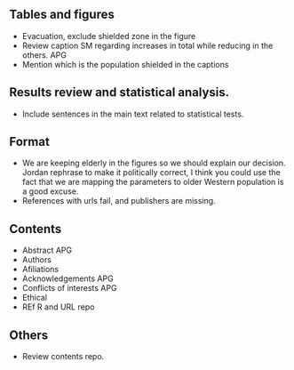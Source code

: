 


## Tables and figures

* Evacuation, exclude shielded zone in the figure
* Review caption SM regarding increases in total while reducing in the others. APG
* Mention which is the population shielded in the captions

## Results review and statistical analysis.

* Include sentences in the main text related to statistical tests.


## Format

* We are keeping elderly in the figures so we should explain our decision. Jordan rephrase to make it politically correct, I think you could use the fact that we are mapping the parameters to older Western population is a good excuse.
* References with urls fail, and publishers are missing.

## Contents

* Abstract APG
* Authors
* Afiliations
* Acknowledgements APG
* Conflicts of interests APG
* Ethical
* REf R and URL repo

## Others

* Review contents repo. 
